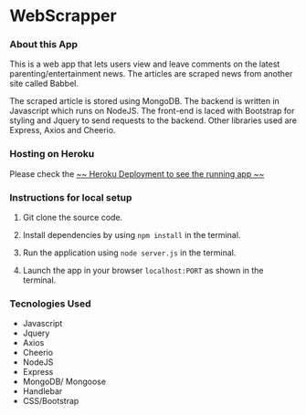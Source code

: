 # WebScrapper



### About this App


This is a web app that lets users view and leave comments on the latest parenting/entertainment news. The articles are  scraped news from another site called Babbel. 

The scraped article is stored using MongoDB. The backend is written in Javascript which runs on NodeJS. The front-end is laced with Bootstrap for styling and Jquery to send requests to the backend. Other libraries used are Express, Axios and Cheerio.

 




### Hosting on Heroku

  Please check the [~~ Heroku Deployment to see the running app ~~](https://mighty-garden-55111.herokuapp.com/)






### Instructions for local setup

1. Git clone the source code.
2. Install dependencies by using `npm install` in the terminal.

3. Run the application using `node server.js` in the terminal.

4. Launch the app in your browser `localhost:PORT` as shown in the terminal.






### Tecnologies Used

- Javascript
- Jquery
- Axios
- Cheerio
- NodeJS
- Express
- MongoDB/ Mongoose
- Handlebar
- CSS/Bootstrap
